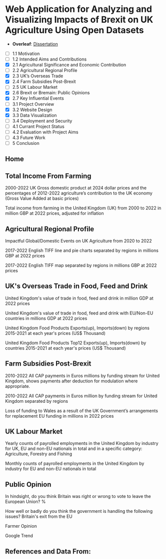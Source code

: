 # Web Application for Analyzing and Visualizing Impacts of Brexit on UK Agriculture Using Open Datasets

- **Overleaf**: [Dissertation](https://www.overleaf.com/project/65f469fd878e03c63d0b8023)

- [ ] 1.1 Motivation 
- [ ] 1.2 Intended Aims and Contributions 
- [x] 2.1 Agricultural Significance and Economic Contribution 
- [ ] 2.2 Agricultural Regional Profile 
- [x] 2.3 UK’s Overseas Trade 
- [x] 2.4 Farm Subsidies Post-Brexit 
- [ ] 2.5 UK Labour Market 
- [x] 2.6 Brexit or Bremain: Public Opinions 
- [x] 2.7 Key Influential Events
- [ ] 3.1 Project Overview 
- [x] 3.2 Website Design
- [x] 3.3 Data Visualization 
- [ ] 3.4 Deployment and Security 
- [ ] 4.1 Currant Project Status 
- [ ] 4.2 Evaluation with Project Aims 
- [ ] 4.3 Future Work 
- [ ] 5 Conclusion

## Home

## Total Income From Farming

2000-2022 UK Gross domestic product at 2024 dollar prices and the percentages of 2012-2022 agriculture’s contribution to the UK economy (Gross Value Added at basic prices)

Total income from farming in the United Kingdom (UK) from 2000 to 2022 in million GBP at 2022 prices, adjusted for inflation


## Agricultural Regional Profile

Impactful Global/Domestic Events on UK Agriculture from 2020 to 2022

2017-2022 English TIFF line and pie charts separated by regions in millions GBP at 2022 prices

2017-2022 English TIFF map separated by regions in millions GBP at 2022 prices

## UK's Overseas Trade in Food, Feed and Drink

United Kingdom's value of trade in food, feed and drink in million GDP at 2022 prices

United Kingdom's value of trade in food, feed and drink with EU/Non-EU countries in millions GDP at 2022 prices

United Kingdom Food Products Exports(up), Imports(down) by regions 2015-2021 at each year's prices (US$ Thousand)

United Kingdom Food Products Top12 Exports(up), Imports(down) by countries 2015-2021 at each year's prices (US$ Thousand)

## Farm Subsidies Post-Brexit

2010-2022 All CAP payments in Euros millions by funding stream for United Kingdom, shows payments after deduction for modulation where appropriate.

2010-2022 All CAP payments in Euros million by funding stream for United Kingdom separated by regions

Loss of funding to Wales as a result of the UK Government’s arrangements for replacement EU funding in millions in 2022 prices

## UK Labour Market

Yearly counts of payrolled employments in the United Kingdom by industry for UK, EU and non-EU nationals in total and in a specific category: Agriculture, Forestry and Fishing

Monthly counts of payrolled employments in the United Kingdom by industry for EU and non-EU nationals in total

## Public Opinion

In hindsight, do you think Britain was right or wrong to vote to leave the European Union? %

How well or badly do you think the government is handling the following issues? Britain's exit from the EU

Farmer Opinion

Google Trend

##  References and Data From:
